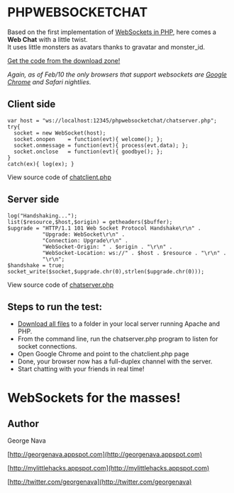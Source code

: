 PHPWEBSOCKETCHAT
================

Based on the first implementation of [WebSockets in PHP](http://github.com/GeorgeNava/phpwebsocket), here comes a **Web Chat** with a little twist.  
It uses little monsters as avatars thanks to gravatar and monster_id.

[Get the code from the download zone!](http://github.com/GeorgeNava/phpwebsocketchat/downloads)

*Again, as of Feb/10 the only browsers that support websockets are [Google Chrome](http://www.google.com/chrome) and Safari nightlies.*

Client side
-----------

	var host = "ws://localhost:12345/phpwebsocketchat/chatserver.php";
	try{
	  socket = new WebSocket(host);
	  socket.onopen    = function(evt){ welcome(); };
	  socket.onmessage = function(evt){ process(evt.data); };
	  socket.onclose   = function(evt){ goodbye(); };
	}
	catch(ex){ log(ex); }

View source code of [chatclient.php](http://github.com/GeorgeNava/phpwebsocketchat/blob/master/chatclient.php)


Server side
-----------

	log("Handshaking...");
	list($resource,$host,$origin) = getheaders($buffer);
	$upgrade = "HTTP/1.1 101 Web Socket Protocol Handshake\r\n" .
			   "Upgrade: WebSocket\r\n" .
			   "Connection: Upgrade\r\n" .
			   "WebSocket-Origin: " . $origin . "\r\n" .
			   "WebSocket-Location: ws://" . $host . $resource . "\r\n" .
			   "\r\n";
	$handshake = true;
	socket_write($socket,$upgrade.chr(0),strlen($upgrade.chr(0)));

View source code of [chatserver.php](http://github.com/GeorgeNava/phpwebsocketchat/blob/master/chatserver.php)

Steps to run the test:
----------------------

* [Download all files](http://github.com/GeorgeNava/phpwebsocketchat/downloads) to a folder in your local server running Apache and PHP.
* From the command line, run the chatserver.php program to listen for socket connections.
* Open Google Chrome and point to the chatclient.php page
* Done, your browser now has a full-duplex channel with the server.
* Start chatting with your friends in real time!

WebSockets for the masses!
==========================

Author
------
George Nava

[http://georgenava.appspot.com](http://georgenava.appspot.com)

[http://mylittlehacks.appspot.com](http://mylittlehacks.appspot.com)

[http://twitter.com/georgenava](http://twitter.com/georgenava)
